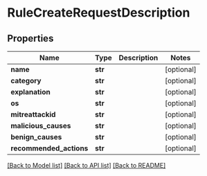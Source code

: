 # RuleCreateRequestDescription


## Properties
Name | Type | Description | Notes
------------ | ------------- | ------------- | -------------
**name** | **str** |  | [optional] 
**category** | **str** |  | [optional] 
**explanation** | **str** |  | [optional] 
**os** | **str** |  | [optional] 
**mitreattackid** | **str** |  | [optional] 
**malicious_causes** | **str** |  | [optional] 
**benign_causes** | **str** |  | [optional] 
**recommended_actions** | **str** |  | [optional] 

[[Back to Model list]](../README.md#documentation-for-models) [[Back to API list]](../README.md#documentation-for-api-endpoints) [[Back to README]](../README.md)


